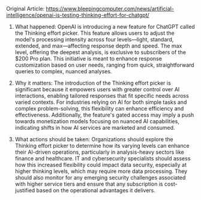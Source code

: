 Original Article: https://www.bleepingcomputer.com/news/artificial-intelligence/openai-is-testing-thinking-effort-for-chatgpt/

1) What happened:
OpenAI is introducing a new feature for ChatGPT called the Thinking effort picker. This feature allows users to adjust the model's processing intensity across four levels—light, standard, extended, and max—affecting response depth and speed. The max level, offering the deepest analysis, is exclusive to subscribers of the $200 Pro plan. This initiative is meant to enhance response customization based on user needs, ranging from quick, straightforward queries to complex, nuanced analyses.

2) Why it matters:
The introduction of the Thinking effort picker is significant because it empowers users with greater control over AI interactions, enabling tailored responses that fit specific needs across varied contexts. For industries relying on AI for both simple tasks and complex problem-solving, this flexibility can enhance efficiency and effectiveness. Additionally, the feature's gated access may imply a push towards monetization models focusing on nuanced AI capabilities, indicating shifts in how AI services are marketed and consumed.

3) What actions should be taken:
Organizations should explore the Thinking effort picker to determine how its varying levels can enhance their AI-driven operations, particularly in analysis-heavy sectors like finance and healthcare. IT and cybersecurity specialists should assess how this increased flexibility could impact data security, especially at higher thinking levels, which may require more data processing. They should also monitor for any emerging security challenges associated with higher service tiers and ensure that any subscription is cost-justified based on the operational advantages it delivers.